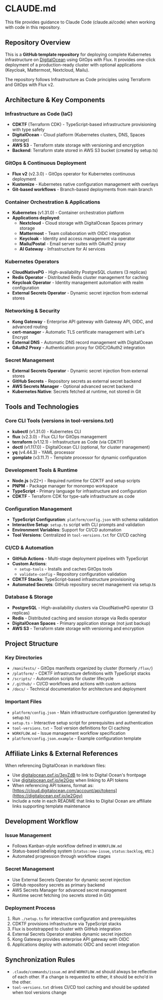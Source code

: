 # CLAUDE.md

This file provides guidance to Claude Code (claude.ai/code) when working with code in this repository.

## Repository Overview

This is a **GitHub template repository** for deploying complete Kubernetes infrastructure on [DigitalOcean](https://digitalocean.pxf.io/3evZdB) using GitOps with Flux. It provides one-click deployment of a production-ready cluster with optional applications (Keycloak, Mattermost, Nextcloud, Mailu).

The repository follows Infrastructure as Code principles using Terraform and GitOps with Flux v2.

## Architecture & Key Components

### Infrastructure as Code (IaC)
- **CDKTF** (Terraform CDK) - TypeScript-based infrastructure provisioning with type safety
- **DigitalOcean** - Cloud platform (Kubernetes clusters, DNS, Spaces storage)
- **AWS S3** - Terraform state storage with versioning and encryption
- **Backend**: Terraform state stored in AWS S3 bucket (created by setup.ts)

### GitOps & Continuous Deployment
- **Flux v2** (v2.3.0) - GitOps operator for Kubernetes continuous deployment
- **Kustomize** - Kubernetes native configuration management with overlays
- **Git-based workflows** - Branch-based deployments from main branch

### Container Orchestration & Applications
- **Kubernetes** (v1.31.0) - Container orchestration platform
- **Applications deployed**:
  - **Nextcloud** - Cloud storage with DigitalOcean Spaces primary storage
  - **Mattermost** - Team collaboration with OIDC integration
  - **Keycloak** - Identity and access management via operator
  - **Mailu/Postal** - Email server suites with OAuth2 proxy
  - **AI Gateway** - Infrastructure for AI services

### Kubernetes Operators
- **CloudNativePG** - High-availability PostgreSQL clusters (3 replicas)
- **Redis Operator** - Distributed Redis cluster management for caching
- **Keycloak Operator** - Identity management automation with realm configuration
- **External Secrets Operator** - Dynamic secret injection from external stores

### Networking & Security
- **Kong Gateway** - Enterprise API gateway with Gateway API, OIDC, and advanced routing
- **cert-manager** - Automatic TLS certificate management with Let's Encrypt
- **External DNS** - Automatic DNS record management with DigitalOcean
- **OAuth2 Proxy** - Authentication proxy for OIDC/OAuth2 integration

### Secret Management
- **External Secrets Operator** - Dynamic secret injection from external stores
- **GitHub Secrets** - Repository secrets as external secret backend
- **AWS Secrets Manager** - Optional advanced secret backend
- **Kubernetes Native**: Secrets fetched at runtime, not stored in Git

## Tools and Technologies

### Core CLI Tools (versions in tool-versions.txt)
- **kubectl** (v1.31.0) - Kubernetes CLI
- **flux** (v2.3.0) - Flux CLI for GitOps management
- **terraform** (v1.12.1) - Infrastructure as Code (via CDKTF)
- **doctl** (v1.117.0) - DigitalOcean CLI (optional, for cluster management)
- **yq** (v4.44.3) - YAML processor
- **gomplate** (v3.11.7) - Template processor for dynamic configuration

### Development Tools & Runtime
- **Node.js** (v22+) - Required runtime for CDKTF and setup scripts
- **PNPM** - Package manager for monorepo workspace
- **TypeScript** - Primary language for infrastructure and configuration
- **CDKTF** - Terraform CDK for type-safe infrastructure as code

### Configuration Management
- **TypeScript Configuration**: `platform/config.json` with schema validation
- **Interactive Setup**: `setup.ts` script with CLI prompts and validation
- **Environment Variables**: Support for CI/CD automation
- **Tool Versions**: Centralized in `tool-versions.txt` for CI/CD caching

### CI/CD & Automation
- **GitHub Actions** - Multi-stage deployment pipelines with TypeScript
- **Custom Actions**: 
  - `setup-tools` - Installs and caches GitOps tools
  - `validate-config` - Repository configuration validation
- **CDKTF Stacks**: TypeScript-based infrastructure provisioning
- **Automated Secrets**: GitHub repository secret management via setup.ts

### Database & Storage
- **PostgreSQL** - High-availability clusters via CloudNativePG operator (3 replicas)
- **Redis** - Distributed caching and session storage via Redis operator
- **DigitalOcean Spaces** - Primary application storage (not just backup)
- **AWS S3** - Terraform state storage with versioning and encryption

## Project Structure

### Key Directories
- `/manifests/` - GitOps manifests organized by cluster (formerly `/flux/`)
- `/platform/` - CDKTF infrastructure definitions with TypeScript stacks
- `/scripts/` - Automation scripts for cluster lifecycle
- `/.github/` - CI/CD workflows and actions with custom actions
- `/docs/` - Technical documentation for architecture and deployment

### Important Files
- `platform/config.json` - Main infrastructure configuration (generated by setup.ts)
- `setup.ts` - Interactive setup script for prerequisites and authentication
- `tool-versions.txt` - Tool version definitions for CI caching
- `WORKFLOW.md` - Issue management workflow specification
- `platform/config.json.example` - Example configuration template

## Affiliate Links & External References

When referencing DigitalOcean in markdown files:
- Use [digitalocean.pxf.io/3evZdB](https://digitalocean.pxf.io/3evZdB) to link to Digital Ocean's frontpage
- Use [digitalocean.pxf.io/je2Ggv](https://digitalocean.pxf.io/je2Ggv) when linking to API tokens
- When referencing API tokens, format as: [https://cloud.digitalocean.com/account/api/tokens](https://digitalocean.pxf.io/je2Ggv)
- Include a note in each README that links to Digital Ocean are affiliate links supporting template maintenance

## Development Workflow

### Issue Management
- Follows Kanban-style workflow defined in `WORKFLOW.md`
- Status-based labeling system (`status:new-issue`, `status:backlog`, etc.)
- Automated progression through workflow stages

### Secret Management
- Use External Secrets Operator for dynamic secret injection
- GitHub repository secrets as primary backend
- AWS Secrets Manager for advanced secret management
- Runtime secret fetching (no secrets stored in Git)

### Deployment Process
1. Run `./setup.ts` for interactive configuration and prerequisites
2. CDKTF provisions infrastructure via TypeScript stacks
3. Flux is bootstrapped to cluster with GitHub integration
4. External Secrets Operator enables dynamic secret injection
5. Kong Gateway provides enterprise API gateway with OIDC
6. Applications deploy with automatic OIDC and secret integration

## Synchronization Rules
- `.claude/commands/issue.md` and `WORKFLOW.md` should always be reflective of each other. If a change is requested to either, it should be echo'd in the other.
- `tool-versions.txt` drives CI/CD tool caching and should be updated when tool versions change
